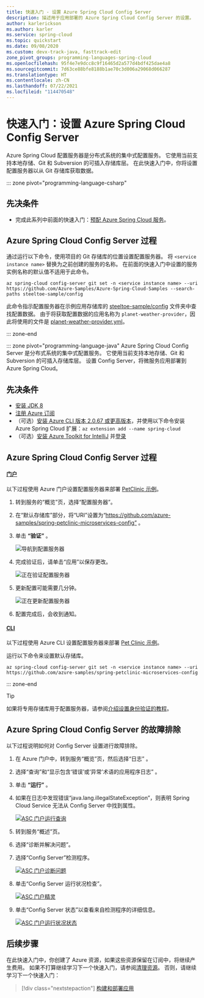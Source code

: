 ```yaml
---
title: 快速入门 - 设置 Azure Spring Cloud Config Server
description: 描述用于应用部署的 Azure Spring Cloud Config Server 的设置。
author: karlerickson
ms.author: karler
ms.service: spring-cloud
ms.topic: quickstart
ms.date: 09/08/2020
ms.custom: devx-track-java, fasttrack-edit
zone_pivot_groups: programming-languages-spring-cloud
ms.openlocfilehash: 95f4e7e9dcc8c9f16465d2a577d4bdf425dae4a8
ms.sourcegitcommit: 7d63ce88bfe8188b1ae70c3d006a29068d066287
ms.translationtype: HT
ms.contentlocale: zh-CN
ms.lasthandoff: 07/22/2021
ms.locfileid: "114470548"
---
```

# <a name="quickstart-set-up-azure-spring-cloud-configuration-server"></a>快速入门：设置 Azure Spring Cloud Config Server

Azure Spring Cloud 配置服务器是分布式系统的集中式配置服务。 它使用当前支持本地存储、Git 和 Subversion 的可插入存储库层。 在此快速入门中，你将设置配置服务器以从 Git 存储库获取数据。

::: zone pivot="programming-language-csharp"

## <a name="prerequisites"></a>先决条件

* 完成此系列中前面的快速入门：[预配 Azure Spring Cloud 服务](./quickstart-provision-service-instance.md)。

## <a name="azure-spring-cloud-config-server-procedures"></a>Azure Spring Cloud Config Server 过程

通过运行以下命令，使用项目的 Git 存储库的位置设置配置服务器。 将 `<service instance name>` 替换为之前创建的服务的名称。 在前面的快速入门中设置的服务实例名称的默认值不适用于此命令。

```azurecli
az spring-cloud config-server git set -n <service instance name> --uri https://github.com/Azure-Samples/Azure-Spring-Cloud-Samples --search-paths steeltoe-sample/config
```

此命令指示配置服务器在示例应用存储库的 [steeltoe-sample/config](https://github.com/Azure-Samples/Azure-Spring-Cloud-Samples/tree/master/steeltoe-sample/config) 文件夹中查找配置数据。 由于将获取配置数据的应用名称为 `planet-weather-provider`，因此将使用的文件是 [planet-weather-provider.yml](https://github.com/Azure-Samples/Azure-Spring-Cloud-Samples/blob/master/steeltoe-sample/config/planet-weather-provider.yml)。

::: zone-end

::: zone pivot="programming-language-java"
Azure Spring Cloud Config Server 是分布式系统的集中式配置服务。 它使用当前支持本地存储、Git 和 Subversion 的可插入存储库层。  设置 Config Server，将微服务应用部署到 Azure Spring Cloud。

## <a name="prerequisites"></a>先决条件

* [安装 JDK 8](/java/azure/jdk/)
* [注册 Azure 订阅](https://azure.microsoft.com/free/)
* （可选）[安装 Azure CLI 版本 2.0.67 或更高版本](/cli/azure/install-azure-cli)，并使用以下命令安装 Azure Spring Cloud 扩展：`az extension add --name spring-cloud`
* （可选）[安装 Azure Toolkit for IntelliJ](https://plugins.jetbrains.com/plugin/8053-azure-toolkit-for-intellij/) 并[登录](/azure/developer/java/toolkit-for-intellij/create-hello-world-web-app#installation-and-sign-in)

## <a name="azure-spring-cloud-config-server-procedures"></a>Azure Spring Cloud Config Server 过程

#### <a name="portal"></a>[门户](#tab/Azure-portal)

以下过程使用 Azure 门户设置配置服务器来部署 [PetClinic 示例](https://github.com/azure-samples/spring-petclinic-microservices)。

1. 转到服务的“概览”页，选择“配置服务器”。 

2. 在“默认存储库”部分，将“URI”设置为“https://github.com/azure-samples/spring-petclinic-microservices-config” 。

3. 单击 **“验证”** 。

    ![导航到配置服务器](media/spring-cloud-quickstart-launch-app-portal/portal-config.png)

4. 完成验证后，请单击“应用”以保存更改。

    ![正在验证配置服务器](media/spring-cloud-quickstart-launch-app-portal/validate-complete.png)

5. 更新配置可能需要几分钟。
 
    ![正在更新配置服务器](media/spring-cloud-quickstart-launch-app-portal/updating-config.png) 

6. 配置完成后，会收到通知。

#### <a name="cli"></a>[CLI](#tab/Azure-CLI)


以下过程使用 Azure CLI 设置配置服务器来部署 [Pet Clinic 示例](https://github.com/azure-samples/spring-petclinic-microservices)。

运行以下命令来设置默认存储库。

```azurecli
az spring-cloud config-server git set -n <service instance name> --uri https://github.com/azure-samples/spring-petclinic-microservices-config
```

::: zone-end

> [!TIP]
> 如果将专用存储库用于配置服务器，请参阅[介绍设置身份验证的教程](./how-to-config-server.md)。

## <a name="troubleshooting-of-azure-spring-cloud-config-server"></a>Azure Spring Cloud Config Server 的故障排除

以下过程说明如何对 Config Server 设置进行故障排除。

1. 在 Azure 门户中，转到服务“概览”页，然后选择“日志” 。 
1. 选择“查询”和“显示包含‘错误’或‘异常’术语的应用程序日志” 。 
1. 单击 **“运行”** 。 
1. 如果在日志中发现错误“java.lang.illegalStateException”，则表明 Spring Cloud Service 无法从 Config Server 中找到属性。

    [ ![ASC 门户运行查询](media/spring-cloud-quickstart-setup-config-server/setup-config-server-query.png) ](media/spring-cloud-quickstart-setup-config-server/setup-config-server-query.png)

1. 转到服务“概述”页。
1. 选择“诊断并解决问题”。 
1. 选择“Config Server”检测程序。

    [ ![ASC 门户诊断问题](media/spring-cloud-quickstart-setup-config-server/setup-config-server-diagnose.png) ](media/spring-cloud-quickstart-setup-config-server/setup-config-server-diagnose.png)

3. 单击“Config Server 运行状况检查”。

    [ ![ASC 门户精灵](media/spring-cloud-quickstart-setup-config-server/setup-config-server-genie.png) ](media/spring-cloud-quickstart-setup-config-server/setup-config-server-genie.png)

4. 单击“Config Server 状态”以查看来自检测程序的详细信息。

    [ ![ASC 门户运行状况状态](media/spring-cloud-quickstart-setup-config-server/setup-config-server-health-status.png) ](media/spring-cloud-quickstart-setup-config-server/setup-config-server-health-status.png)

## <a name="next-steps"></a>后续步骤

在此快速入门中，你创建了 Azure 资源，如果这些资源保留在订阅中，将继续产生费用。 如果不打算继续学习下一个快速入门，请参阅[清理资源](./quickstart-logs-metrics-tracing.md#clean-up-resources)。 否则，请继续学习下一个快速入门：

> [!div class="nextstepaction"]
> [构建和部署应用](./quickstart-deploy-apps.md)
